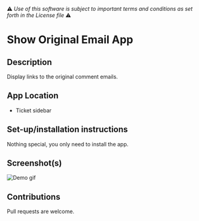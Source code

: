 :warning: *Use of this software is subject to important terms and conditions as set forth in the License file* :warning:

# Show Original Email App

## Description
Display links to the original comment emails.

## App Location

* Ticket sidebar

## Set-up/installation instructions

Nothing special, you only need to install the app.

## Screenshot(s)

![Demo gif](http://cl.ly/image/3J1q2247141Y/show_email_app.gif)

## Contributions

Pull requests are welcome.
